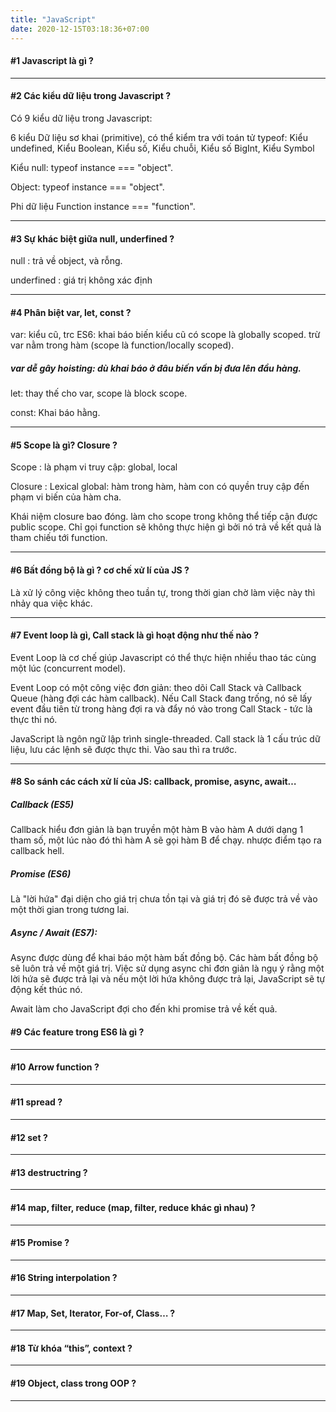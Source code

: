 ```yaml
---
title: "JavaScript"
date: 2020-12-15T03:18:36+07:00
---
```


#### #1 Javascript là gì ?

---

#### #2 Các kiểu dữ liệu trong Javascript ?

Có 9 kiểu dữ liệu trong Javascript:

6 kiểu Dữ liệu sơ khai (primitive), có thể kiểm tra với toán tử typeof:
Kiểu undefined, Kiểu Boolean, Kiểu số, Kiểu chuỗi, Kiểu số BigInt, Kiểu Symbol

Kiểu null: typeof instance === "object".

Object: typeof instance === "object".

Phi dữ liệu Function instance === "function".

---

#### #3 Sự khác biệt giữa null, underfined ?

null : trả về object, và rỗng.

underfined : giá trị không xác định

---

#### #4 Phân biệt var, let, const ?

var: kiểu cũ, trc ES6: khai báo biến kiểu cũ có scope là globally scoped. trừ var nằm trong hàm (scope là function/locally scoped).

##### var dễ gây hoisting: dù khai báo ở đâu biến vấn bị đưa lên đầu hàng.

let: thay thế cho var, scope là block scope.

const: Khai báo hằng.

---

#### #5 Scope là gì? Closure ?

Scope : là phạm vi truy cập: global, local

Closure : Lexical global: hàm trong hàm, hàm con có quyền truy cập đến phạm vi biến của hàm cha.

Khái niệm closure bao đóng. làm cho scope trong không thể tiếp cận được public scope. Chỉ gọi function sẽ không thực hiện gì bởi nó trả về kết quả là tham chiếu tới function.

---

#### #6 Bất đồng bộ là gì ? cơ chế xử lí của JS ?

Là xử lý công việc không theo tuần tự, trong thời gian chờ làm việc này thì nhảy qua việc khác.

---

#### #7 Event loop là gì, Call stack là gì hoạt động như thế nào ?

Event Loop là cơ chế giúp Javascript có thể thực hiện nhiều thao tác cùng một lúc (concurrent model).

Event Loop có một công việc đơn giản: theo dõi Call Stack và Callback Queue (hàng đợi các hàm callback). Nếu Call Stack đang trống, nó sẽ lấy event đầu tiên từ trong hàng đợi ra và đẩy nó vào trong Call Stack - tức là thực thi nó.

JavaScript là ngôn ngữ lập trình single-threaded.
Call stack là 1 cấu trúc dữ liệu, lưu các lệnh sẽ được thực thi. Vào sau thì ra trước.

---

#### #8 So sánh các cách xử lí của JS: callback, promise, async, await…

##### Callback (ES5)

Callback hiểu đơn giản là bạn truyền một hàm B vào hàm A dưới dạng 1 tham số, một lúc nào đó thì hàm A sẽ gọi hàm B để chạy. nhược điểm tạo ra callback hell.

##### Promise (ES6)

Là "lời hứa" đại diện cho giá trị chưa tồn tại và giá trị đó sẽ được trả về vào một thời gian trong tương lai.

##### Async / Await (ES7):

Async được dùng để khai báo một hàm bất đồng bộ. Các hàm bất đồng bộ sẽ luôn trả về một giá trị. Việc sử dụng async chỉ đơn giản là ngụ ý rằng một lời hứa sẽ được trả lại và nếu một lời hứa không được trả lại, JavaScript sẽ tự động kết thúc nó.

Await làm cho JavaScript đợi cho đến khi promise trả về kết quả.

#### #9 Các feature trong ES6 là gì ?

---

#### #10 Arrow function ?

---

#### #11 spread ?

---

#### #12 set ?

---

#### #13 destructring ?

---

#### #14 map, filter, reduce (map, filter, reduce khác gì nhau) ?

---

#### #15 Promise ?

---

#### #16 String interpolation ?

---

#### #17 Map, Set, Iterator, For-of, Class… ?

---

#### #18 Từ khóa “this”, context ?

---

#### #19 Object, class trong OOP ?

---
